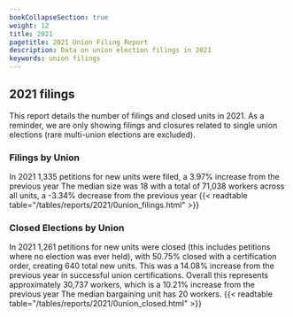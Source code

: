 ```yaml
---
bookCollapseSection: true
weight: 12
title: 2021
pagetitle: 2021 Union Filing Report
description: Data on union election filings in 2021
keywords: union filings
---
```


## 2021 filings

This report details the number of filings and closed units in 2021. As a reminder, we are only showing filings and closures related to single union elections (rare multi-union elections are excluded).

### Filings by Union
In 2021 1,335 petitions for new units were filed, a 3.97% increase from the previous year The median size was 18 with a total of 71,038 workers across all units, a -3.34% decrease from the previous year
{{< readtable table="/tables/reports/2021/0union_filings.html" >}}

### Closed Elections by Union
In 2021 1,261 petitions for new units were closed (this includes petitions where no election was ever held), with 50.75% closed with a certification order, creating 640 total new units. This was a 14.08% increase from the previous year in successful union certifications. Overall this represents approximately 30,737 workers, which is a 10.21% increase from the previous year The median bargaining unit has 20 workers.
{{< readtable table="/tables/reports/2021/0union_closed.html" >}}
